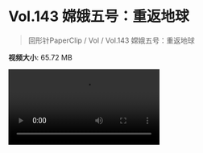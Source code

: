 # Vol.143 嫦娥五号：重返地球

> 回形针PaperClip / Vol / Vol.143 嫦娥五号：重返地球

**视频大小**: 65.72 MB

<div class="video"><video src="https://file.hsyhx.top/archive/PaperClip/Vol/143.mp4" controls preload>🤔 您的浏览器不支持 video 标签</video></div>